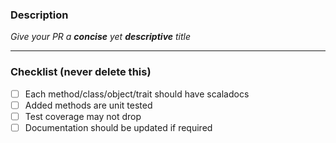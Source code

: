 ### Description

_Give your PR a **concise** yet **descriptive** title_

----

### Checklist (never delete this)

- [ ] Each method/class/object/trait should have scaladocs
- [ ] Added methods are unit tested
- [ ] Test coverage may not drop
- [ ] Documentation should be updated if required
